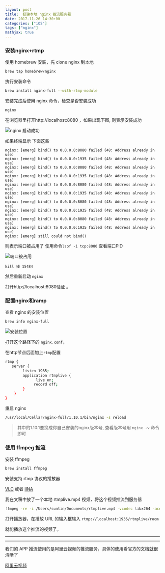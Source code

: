 ```yaml
---
layout: post
title:  搭建本地 nginx 推流服务器
date: 2017-11-26 14:30:00
categories: ["iOS"]
tags: ["nginx"] 
mathjax: true
---
```


### 安装nginx+rtmp

使用 homebrew 安装，先 clone nginx 到本地

```bash
brew tap homebrew/nginx
```
执行安装命令

```bash
brew install nginx-full --with-rtmp-module
```

安装完成后使用 nginx 命令，检查是否安装成功

```bash
nginx
```

在浏览器里打开http://localhost:8080 ，如果出现下图, 则表示安装成功

![nginx 启动成功](http://upload-images.jianshu.io/upload_images/2417618-a6767ff4ed1b6630.png?imageMogr2/auto-orient/strip%7CimageView2/2/w/1240)

如果终端显示 下面这些 

```
nginx: [emerg] bind() to 0.0.0.0:8080 failed (48: Address already in use)
nginx: [emerg] bind() to 0.0.0.0:1935 failed (48: Address already in use)
nginx: [emerg] bind() to 0.0.0.0:8080 failed (48: Address already in use)
nginx: [emerg] bind() to 0.0.0.0:1935 failed (48: Address already in use)
nginx: [emerg] bind() to 0.0.0.0:8080 failed (48: Address already in use)
nginx: [emerg] bind() to 0.0.0.0:1935 failed (48: Address already in use)
nginx: [emerg] bind() to 0.0.0.0:8080 failed (48: Address already in use)
nginx: [emerg] bind() to 0.0.0.0:1935 failed (48: Address already in use)
nginx: [emerg] bind() to 0.0.0.0:8080 failed (48: Address already in use)
nginx: [emerg] bind() to 0.0.0.0:1935 failed (48: Address already in use)
nginx: [emerg] still could not bind()
```

则表示端口被占用了
使用命令`lsof -i tcp:8080`
查看端口PID

![端口被占用](http://upload-images.jianshu.io/upload_images/2417618-7ee10542f523557a.png?imageMogr2/auto-orient/strip%7CimageView2/2/w/1240)

`kill 掉 15484`

然后重新启动
`nginx`

打开http://localhost:8080验证 。

### 配置nginx和ramp

查看 nginx 的安装位置

```bash
brew info nginx-full
```

![安装位置](http://upload-images.jianshu.io/upload_images/2417618-774263325a4fb84a.png?imageMogr2/auto-orient/strip%7CimageView2/2/w/1240)

打开这个路径下的 `nginx.conf`，

在http节点后面加上`rtmp`配置

```bash
rtmp {
   server {
        listen 1935; 
        application rtmplive { 
              live on; 
             record off; 
        } 
    }
}
```

重启 nginx

```bash
/usr/local/Cellar/nginx-full/1.10.1/bin/nginx -s reload
```

>其中的1.10.1要换成你自己安装的nginx版本号, 查看版本号用 `nginx -v` 命令即可

### 使用 ffmpeg 推流
安装 ffmpeg

```bash
brew install ffmpeg
```

安装支持 rtmp 协议的播放器

[VLC](http://www.videolan.org) 或者 [IINA](https://lhc70000.github.io/iina)

我在文稿中放了一个本地 rtmplive.mp4 视频，将这个视频推流到服务器

```bash
ffmpeg -re -i /Users/sunlin/Documents/rtmplive.mp4 -vcodec libx264 -acodec aac -strict -2 -f flv rtmp://localhost:1935/rtmplive/room
```

打开播放器，在播放 URL 的输入框输入 `rtmp://localhost:1935/rtmplive/room`

就能播放这个推流的视频了。

----
----
我们的 APP 推流使用的是阿里云视频的推流服务，具体的使用看官方的文档就很清晰了

[阿里云视频](https://help.aliyun.com/document_detail/45263.html?spm=5176.doc45263.6.757.fpDMXQ)